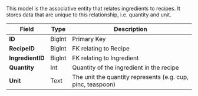 
This model is the associative entity that relates ingredients to recipes. It stores data that are unique to this relationship, i.e. quantity and unit.

|Field|Type|Description|
|----|----|----|
|**ID**| BigInt| Primary Key
|**RecipeID**|BigInt| FK relating to Recipe|
|**IngredientID**|BigInt| FK relating to Ingredient|
|**Quantity**|Int| Quantity of the ingredient in the recipe|
|**Unit**|Text| The unit the quantity represents (e.g. cup, pinc, teaspoon)|
